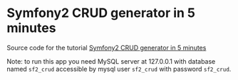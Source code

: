 # Symfony2 CRUD generator in 5 minutes

Source code for the tutorial [Symfony2 CRUD generator in 5 minutes](http://level7systems.co.uk/en/symfony2-crud-generator-5-minutes/)

Note: to run this app you need MySQL server at 127.0.0.1 with database named `sf2_crud` accessible by mysql user `sf2_crud` with password `sf2_crud`.
